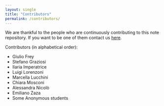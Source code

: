 ```yaml
---
layout: single
title: "Contributors"
permalink: /contributors/
---
```

We are thankful to the people who are continuously contributing to this note repository. If you want to be one of them contact us <a href="mailto:essnotesrepo@gmail.com">here</a>.

Contributors (in alphabetical order):
- Giulio Frey
- Stefano Graziosi
- Ilaria Imperatrice
- Luigi Lorenzoni
- Marcella Lucchini
- Chiara Mosconi
- Alessandra Nicolò
- Emiliano Zaza
- Some Anonymous students

<script async data-id="101491282" src="//static.getclicky.com/js"></script>

